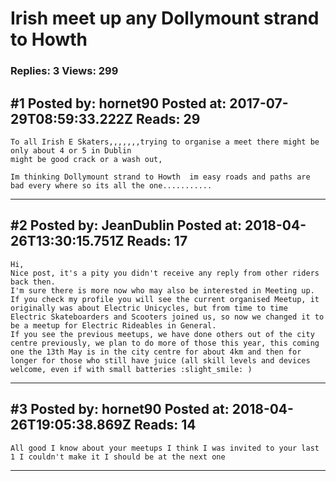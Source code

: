 # Irish meet up any Dollymount strand to Howth

### Replies: 3 Views: 299

## \#1 Posted by: hornet90 Posted at: 2017-07-29T08:59:33.222Z Reads: 29

```
To all Irish E Skaters,,,,,,,trying to organise a meet there might be only about 4 or 5 in Dublin 
might be good crack or a wash out,

Im thinking Dollymount strand to Howth  im easy roads and paths are bad every where so its all the one...........
```

---
## \#2 Posted by: JeanDublin Posted at: 2018-04-26T13:30:15.751Z Reads: 17

```
Hi, 
Nice post, it's a pity you didn't receive any reply from other riders back then.
I'm sure there is more now who may also be interested in Meeting up.
If you check my profile you will see the current organised Meetup, it originally was about Electric Unicycles, but from time to time Electric Skateboarders and Scooters joined us, so now we changed it to be a meetup for Electric Rideables in General.
If you see the previous meetups, we have done others out of the city centre previously, we plan to do more of those this year, this coming one the 13th May is in the city centre for about 4km and then for longer for those who still have juice (all skill levels and devices welcome, even if with small batteries :slight_smile: )
```

---
## \#3 Posted by: hornet90 Posted at: 2018-04-26T19:05:38.869Z Reads: 14

```
All good I know about your meetups I think I was invited to your last 1 I couldn't make it I should be at the next one
```

---
